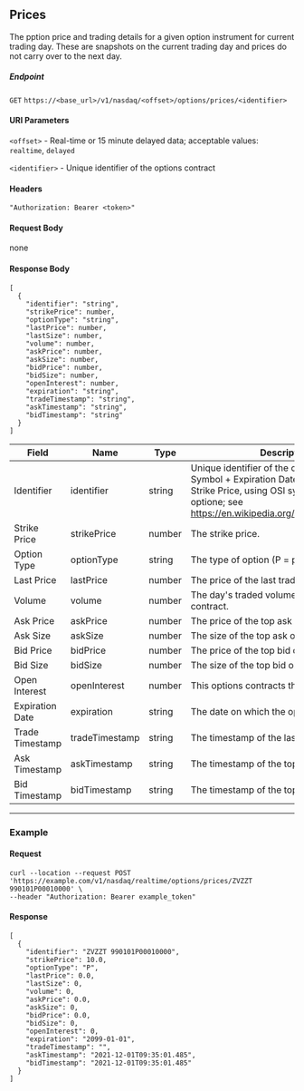 ## Prices

The pption price and trading details for a given option instrument for current trading day. These are snapshots on the current trading day and prices do not carry over to the next day. 

##### Endpoint

`GET` `https://<base_url>/v1/nasdaq/<offset>/options/prices/<identifier>`

#### URI Parameters

`<offset>` - Real-time or 15 minute delayed data; acceptable values: `realtime`, `delayed`

`<identifier>` - Unique identifier of the options contract

#### Headers

`"Authorization: Bearer <token>"`

#### Request Body

none

#### Response Body

```
[
  {
    "identifier": "string",
    "strikePrice": number,
    "optionType": "string",
    "lastPrice": number,
    "lastSize": number,
    "volume": number,
    "askPrice": number,
    "askSize": number,
    "bidPrice": number,
    "bidSize": number,
    "openInterest": number,
    "expiration": "string",
    "tradeTimestamp": "string",
    "askTimestamp": "string",
    "bidTimestamp": "string"
  }
]
```

| Field | Name | Type | Description |
|-------|------|------|-------------|
|Identifier|identifier|string |Unique identifier of the options contract: Symbol + Expiration Date + Option Type + Strike Price, using OSI symbology for all US optione; see https://en.wikipedia.org/wiki/Option_symbol. |
|Strike Price|strikePrice|number|The strike price.|
|Option Type|optionType|string|The type of option (P = put or C = call).|
|Last Price|lastPrice|number|The price of the last trade.|
|Volume|volume|number|The day's traded volume of this options contract.|
|Ask Price|askPrice|number|The price of the top ask order.|
|Ask Size|askSize|number|The size of the top ask order.|
|Bid Price|bidPrice|number|The price of the top bid order.|
|Bid Size|bidSize|number|The size of the top bid order.|
|Open Interest|openInterest|number|This options contracts that are still open.|
|Expiration Date|expiration|string|The date on which the option expires. |
|Trade Timestamp|tradeTimestamp|string|The timestamp of the last trade.|
|Ask Timestamp|askTimestamp|string|The timestamp of the top ask order.|
|Bid Timestamp|bidTimestamp|string|The timestamp of the top bid order.|


---


### Example

#### Request

```
curl --location --request POST 'https://example.com/v1/nasdaq/realtime/options/prices/ZVZZT 990101P00010000' \
--header "Authorization: Bearer example_token"
```

#### Response

```
[
  {
    "identifier": "ZVZZT 990101P00010000",
    "strikePrice": 10.0,
    "optionType": "P",
    "lastPrice": 0.0,
    "lastSize": 0,
    "volume": 0,
    "askPrice": 0.0,
    "askSize": 0,
    "bidPrice": 0.0,
    "bidSize": 0,
    "openInterest": 0,
    "expiration": "2099-01-01",
    "tradeTimestamp": "",
    "askTimestamp": "2021-12-01T09:35:01.485",
    "bidTimestamp": "2021-12-01T09:35:01.485"
  }
]
```
